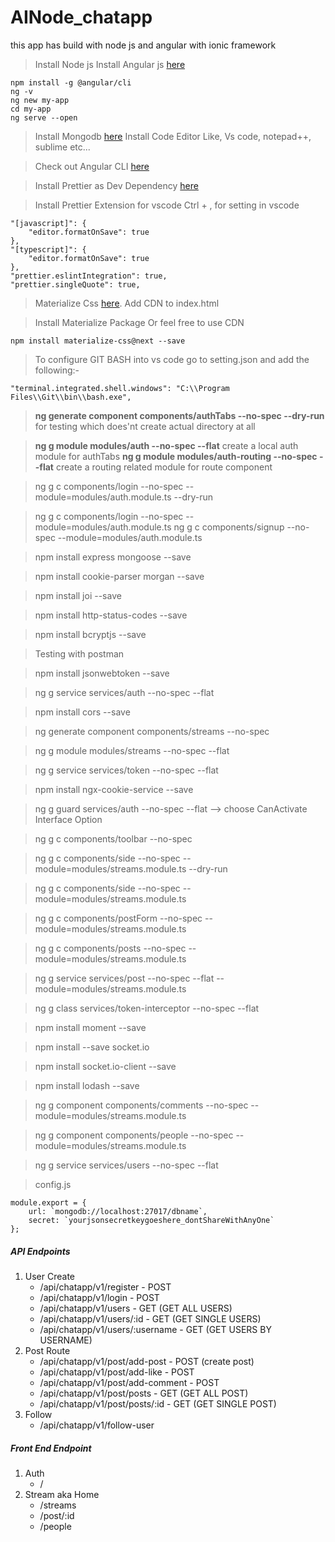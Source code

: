 # AINode_chatapp

this app has build with node js and angular with ionic framework

> Install Node js
> Install Angular js [here](https://angular.io/guide/quickstart)

```
npm install -g @angular/cli
ng -v
ng new my-app
cd my-app
ng serve --open
```

> Install Mongodb [here](https://www.mongodb.com/)
> Install Code Editor Like, Vs code, notepad++, sublime etc...

> Check out Angular CLI [here](https://github.com/angular/angular-cli/wiki)

> Install Prettier as Dev Dependency [here](https://www.npmjs.com/package/prettier)

> Install Prettier Extension for vscode
> Ctrl + , for setting in vscode

```
"[javascript]": {
    "editor.formatOnSave": true
},
"[typescript]": {
    "editor.formatOnSave": true
},
"prettier.eslintIntegration": true,
"prettier.singleQuote": true,
```

> Materialize Css [here](https://materializecss.com/). Add CDN to index.html

> Install Materialize Package Or feel free to use CDN

```
npm install materialize-css@next --save
```

> To configure GIT BASH into vs code go to setting.json and add the following:-

```
"terminal.integrated.shell.windows": "C:\\Program Files\\Git\\bin\\bash.exe",
```

> **ng generate component components/authTabs --no-spec --dry-run** for testing which does'nt create actual directory at all

> **ng g module modules/auth --no-spec --flat** create a local auth module for authTabs
> **ng g module modules/auth-routing --no-spec --flat** create a routing related module for route component

> ng g c components/login --no-spec --module=modules/auth.module.ts --dry-run

> ng g c components/login --no-spec --module=modules/auth.module.ts
> ng g c components/signup --no-spec --module=modules/auth.module.ts

> npm install express mongoose --save

> npm install cookie-parser morgan --save

> npm install joi --save

> npm install http-status-codes --save

> npm install bcryptjs --save

> Testing with postman

> npm install jsonwebtoken --save

> ng g service services/auth --no-spec --flat

> npm install cors --save

> ng generate component components/streams --no-spec

> ng g module modules/streams --no-spec --flat

> ng g service services/token --no-spec --flat

> npm install ngx-cookie-service --save

> ng g guard services/auth --no-spec --flat --> choose CanActivate Interface Option

> ng g c components/toolbar --no-spec

> ng g c components/side --no-spec --module=modules/streams.module.ts --dry-run

> ng g c components/side --no-spec --module=modules/streams.module.ts

> ng g c components/postForm --no-spec --module=modules/streams.module.ts

> ng g c components/posts --no-spec --module=modules/streams.module.ts

> ng g service services/post --no-spec --flat --module=modules/streams.module.ts

> ng g class services/token-interceptor --no-spec --flat

> npm install moment --save

> npm install --save socket.io

> npm install socket.io-client --save

> npm install lodash --save

> ng g component components/comments --no-spec --module=modules/streams.module.ts

> ng g component components/people --no-spec --module=modules/streams.module.ts

> ng g service services/users --no-spec --flat

> config.js

```
module.export = {
    url: `mongodb://localhost:27017/dbname`,
    secret: `yourjsonsecretkeygoeshere_dontShareWithAnyOne`
};
```

##### API Endpoints

1.  User Create
    - /api/chatapp/v1/register - POST
    - /api/chatapp/v1/login - POST
    - /api/chatapp/v1/users - GET (GET ALL USERS)
    - /api/chatapp/v1/users/:id - GET (GET SINGLE USERS)
    - /api/chatapp/v1/users/:username - GET (GET USERS BY USERNAME)
2.  Post Route
    - /api/chatapp/v1/post/add-post - POST (create post)
    - /api/chatapp/v1/post/add-like - POST
    - /api/chatapp/v1/post/add-comment - POST
    - /api/chatapp/v1/post/posts - GET (GET ALL POST)
    - /api/chatapp/v1/post/posts/:id - GET (GET SINGLE POST)
3.  Follow
    - /api/chatapp/v1/follow-user

##### Front End Endpoint

1.  Auth
    - /
2.  Stream aka Home
    - /streams
    - /post/:id
    - /people

